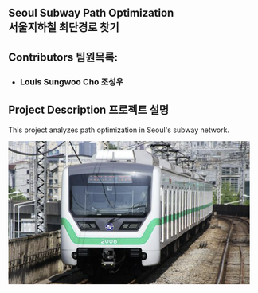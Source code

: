## Seoul Subway Path Optimization </br> 서울지하철 최단경로 찾기
## Contributors 팀원목록:
- ### Louis Sungwoo Cho 조성우 

## Project Description 프로젝트 설명
This project analyzes path optimization in Seoul's subway network. 

![title](images/seoul_metro2.png)
